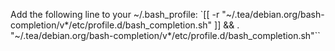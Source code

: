 Add the following line to your ~/.bash_profile:
`[[ -r "~/.tea/debian.org/bash-completion/v*/etc/profile.d/bash_completion.sh" ]] && . "~/.tea/debian.org/bash-completion/v*/etc/profile.d/bash_completion.sh"``
